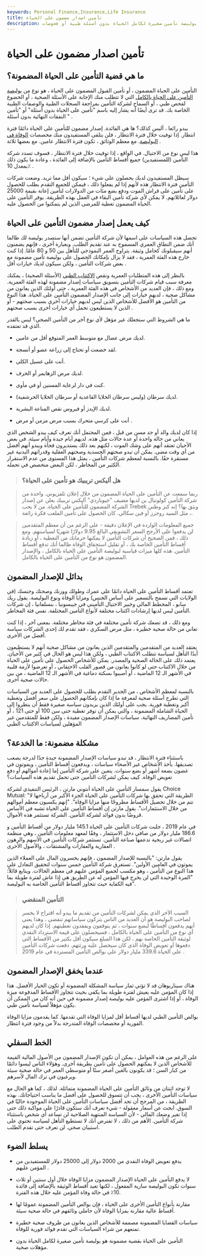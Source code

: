 ```yaml
---
keywords: Personal Finance,Insurance,Life Insurance
title: تأمين اصدار مضمون على الحياة
description: التأمين على الحياة المضمون هو بوليصة تأمين صغيرة لكامل الحياة بدون أسئلة طبية أو فحوصات.
---
```


# تأمين اصدار مضمون على الحياة
## ما هي قضية التأمين على الحياة المضمونة؟

التأمين على الحياة المضمون ، أو تأمين القبول المضمون على الحياة ، هو نوع من [بوليصة التأمين على الحياة بالكامل](/wholelife) التي لا تتطلب منك الإجابة على الأسئلة الصحية ، أو الخضوع لفحص طبي ، أو السماح لشركة التأمين بمراجعة السجلات الطبية والوصفات الطبية الخاصة بك. قد ترى أيضًا أنه يشار إليه باسم "تأمين على الحياة بدون أسئلة" أو "تأمين النفقات النهائية بدون أسئلة " .

يبدو رائعا ، أليس كذلك؟ ها هي الفائدة. إصدار مضمون للتأمين على الحياة دائمًا فترة انتظار. إذا توفيت خلال فترة الانتظار ، فلن يتلقى المستفيدون منك مخصصات [الوفاة في البوليصة](/deathbenefit). مع معظم الوثائق ، تكون فترة الانتظار عامين. مع بعضها ثلاثة .

هذا ليس نوع من الاحتيال. في الواقع ، إذا توفيت خلال فترة الانتظار ، فسوف تسدد شركة التأمين (للمستفيدين) جميع أقساط التأمين بالإضافة إلى الفائدة ، وعادة ما يكون ذلك بمعدل 10٪ .

سيظل المستفيدون لديك يحصلون على شيء ؛ سيكون أقل مما تريد. وضعت شركات التأمين فترة الانتظار هذه لأنهم إذا لم يفعلوا ذلك ، فيمكن للجميع التقدم بطلب للحصول على تأمين على فراش الموت ودفع بضع مئات من الدولارات لتأمين إعانة بقيمة 25000 دولار لعائلاتهم. لا يمكن لأي شركة تأمين البقاء في العمل بهذه الطريقة. يوفر التأمين على الحياة المضمون تغطية للمرضى الذين لم يتمكنوا من الحصول عليه.

## كيف يعمل إصدار مضمون التأمين على الحياة

تحصل هذه السياسات على اسمها لأن شركة التأمين تضمن أنها ستصدر بوليصة لك طالما أنك ضمن النطاق العمري المسموح به عند تقديم الطلب. وبعبارة أخرى ، فإنهم يضمنون أنهم سيقبلونك كحامل وثيقة. يتراوح العمر النموذجي للتأهل بين 50 و 80 عامًا. إذا كنت خارج هذه الفئة العمرية ، فقد لا يزال بإمكانك الحصول على بوليصة تأمين مضمونة مع بعض شركات التأمين ، ولكن سيكون لديك خيارات أقل .

بالنظر إلى هذه المتطلبات العمرية ونقص [الاكتتاب الطبي](/medical-underwriting) (الأسئلة الصحية) ، يمكنك معرفة سبب قيام شركات التأمين بتسويق سياسات إصدار مضمونة لهذه الفئة العمرية. ومع ذلك ، فإن العديد من الأشخاص في هذه الفئة العمرية ، حتى أولئك الذين يعانون من مشاكل صحية ، لديهم خيارات إلى جانب الإصدار المضمون التأمين على الحياة. هذا النوع من التأمين هو الأفضل للأشخاص الذين ليس لديهم خيارات أخرى بسبب صحتهم - أو الذين لا يستطيعون تحمل أي خيارات أخرى بسبب صحتهم .

ما هي الشروط التي ستجعلك غير مؤهل لأي نوع آخر من التأمين الصحي؟ ليس بالقدر الذي قد تعتقده.

- لديك مرض عضال مع متوسط العمر المتوقع أقل من عامين.

- لقد خضعت أو تحتاج إلى زراعة عضو أو أنسجة.

- أنت على غسيل الكلى.

- لديك مرض الزهايمر أو الخرف.

- كنت في دار لرعاية المسنين أو في مأوى.

- لديك سرطان (وليس سرطان الخلايا القاعدية أو سرطان الخلايا الحرشفية).

- لديك الإيدز أو فيروس نقص المناعة البشرية.

- أنت على كرسي متحرك بسبب مرض مزمن أو مرض .

إذا كان لديك والد أو جد مسن من قبل ، فمن المحتمل أنك تعرف كيف يبدو الشخص الذي يعاني من حالة واحدة أو عدة حالات مثل هذه. لديهم أيام جيدة وأيام سيئة. في بعض الأحيان تعتقد أنهم على وشك الموت ، لكنهم بعد ذلك يستديرون فجأة ويبدو أنهم أفضل من أي وقت مضى. يمكن أن تبدو صحتهم الجسدية وصحتهم العقلية وقدراتهم البدنية غير مستقرة حقًا. بالنسبة لمعظم شركات التأمين ، يمثل هذا المستوى من عدم الاستقرار الكثير من المخاطر ، لكن البعض متخصص في تحمله.

> ### هل أليكس تريبيك هو تأمين على الحياة؟

> ربما سمعت عن التأمين على الحياة المضمون من خلال إعلان تلفزيوني. واحدة من شركة التأمين كولونيال بن لديها مضيف "جيوباردي" أليكس تريبيك يعلن عن إصدار الشركة المضمون للتأمين على الحياة. من لا يحب Trebek ويثق بها؟ إنه كنز وطني ، مثل السيد روجرز أو فين سكالي. كان الحصول على تأمين الملعب فكرة رائعة.

> جميع المعلومات الواردة في الإعلان دقيقة - على الرغم من أن معظم المتقدمين لن يدفعوا على الأرجح السعر التشويقي البالغ 9.95 دولارًا شهريًا لسياستهم. ومع ذلك ، فمن الصحيح أن شركات التأمين لا يمكنها حرمانك من التغطية ، أو زيادة أقساط التأمين الخاصة بك ، أو تقليل استحقاق الوفاة طالما أنك تدفع أقساط التأمين. هذه كلها ميزات قياسية لبوليصة التأمين على الحياة بالكامل ، والإصدار المضمون هو نوع من التأمين على الحياة بالكامل.

>

## بدائل للإصدار المضمون

تعتمد أقساط التأمين على الحياة دائمًا على عمرك وطولك ووزنك وصحتك وجنسك (في الولايات التي تسمح بالتسعير على أساس الجنس) ومزايا الوفاة ونوع البوليصة. يقول ريك سابو ، المخطط المالي وخبير الاحتيال التأميني في جيبسونيا ، بنسلفانيا ، إن شركات التأمين ليس لديها إرشادات اكتتاب مختلفة لأنواع التأمين المختلفة. نفس فئة المخاطر.

ومع ذلك ، قد تضعك شركة تأمين مختلفة في فئة مخاطر مختلفة. بمعنى آخر ، إذا كنت تعاني من حالة صحية خطيرة ، مثل مرض السكري ، فقد تقدم لك إحدى الشركات سياسة أفضل من الأخرى.

يعتقد العديد من المتقدمين والمتقدمين الذين يعانون من مشاكل صحية أنهم لا يستطيعون أبدًا التأهل لسياسة تتطلب الاكتتاب الطبي ، ولكن هذا ليس هو الحال في كثير من الأحيان. يعتمد ذلك على الحالة الصحية والمصدر. يمكن للأشخاص الحصول على تأمين على الحياة من خلال الاكتتاب حتى لو كانوا يعانون من قصور القلب الاحتقاني ، أو تعرضوا لأزمة قلبية في الأشهر الـ 12 الماضية ، أو أصيبوا بسكتة دماغية في الأشهر الـ 12 الماضية ، من بين حالات صحية أخرى.

بالنسبة لمعظم الأشخاص ، من الجدير التقدم بطلب للحصول على العديد من السياسات التي تطرح أسئلة صحية لمعرفة ما إذا كان بإمكانهم الحصول على سعر أفضل وتغطية أكبر وتغطية فورية. يجب على أولئك الذين يريدون سياسة صغيرة فقط أن ينظروا إلى الحياة الشاملة المضمونة ، والتي يمكن أن توفر تغطية حتى سن 100 أو حتى 121 ، أو تأمين المصاريف النهائية. سياسات الإصدار المضمون مفيدة ، ولكن فقط للمتقدمين غير المؤهلين لسياسات الاكتتاب الطبي

## مشكلة مضمونة: ما الخدعة؟

باستثناء فترة الانتظار ، قد تبدو سياسات الإصدار المضمونة جيدة جدًا لدرجة يصعب تصديقها. يأخذ الأشخاص غير الأصحاء سياسات ، ويدفعون أقساط التأمين ، ويموتون في غضون بضعة أشهر أو بضع سنوات. يتعين على شركة التأمين إما إعادة أموالهم أو دفع تعويض الوفاة. كيف يمكن لشركات التأمين حتى تحمل تقديم هذه السياسات؟

يقول سمسار التأمين على الحياة أنتوني مارتن ، الرئيس التنفيذي لشركة Choice Mutual: "الطريقة التي تحقق بها شركات التأمين على الحياة الجزء الأكبر من أرباحها لا تتم من خلال تحصيل الأقساط مطروحًا منها مزايا الوفاة". "إنهم يكسبون معظم أموالهم من خلال الاستثمارات". يقول مارتن إن أقساط التأمين على الحياة تشبه في الأساس قروضًا بدون فوائد لشركة التأمين. الشركة تستثمر هذه الأموال.

في عام 2019 ، جلبت شركات التأمين على الحياة 145.1 مليار دولار من أقساط التأمين و 186.6 مليار دولار من صافي دخل الاستثمار ، وفقًا لمعهد معلومات التأمين ، وهي منظمة اتصالات غير ربحية تدعمها صناعة التأمين. تستثمر شركات التأمين في الأسهم والرهون العقارية والعقارات والمشتقات ، والأصول الأخرى .

يقول مارتن: "بالنسبة للإصدار المضمون ، فإنهم يخسرون المال على العملاء الذين يموتون في العامين الأولين". تستغرق شركة التأمين خمس سنوات لتحقيق التعادل على هذا النوع من التأمين ، وهو مكسب لجميع المؤمن عليهم في معظم الحالات. ويتابع قائلاً: "المرة الوحيدة التي لن يخرج فيها المؤمن له عن الطريق هي إذا عاش لفترة طويلة بما فيه الكفاية حيث تتجاوز أقساط التأمين الخاصة به البوليصة".

> ### التأمين المنقضي

> السبب الآخر الذي يمكن لشركات التأمين من تقديم ما يبدو أنه اقتراح لا يخسر لصاحب البوليصة هو أن العديد من الناس يتركون سياساتهم تنقضي ، وهذا يعني أنهم يدفعون أقساطًا لبضع سنوات ، ثم يتوقفون ويفقدون تغطيتهم. إذا كان لديهم أي نوع من التأمين على الحياة بالكامل ، فسيحصلون على قيمة الاسترداد النقدي لوثيقة التأمين الخاصة بهم ، لكن هذا المبلغ سيكون أقل بكثير من الأقساط التي دفعوها أو تعويض الوفاة الذي كان سيحصل عليه ورثتهم. دفعت شركات التأمين على الحياة 339.6 مليار دولار على بوالص التأمين المستردة في عام 2019 .

>

## عندما يخفق الإصدار المضمون

هناك سيناريوهان قد لا تؤتي ثمار سياسة المشكلة المضمونة أو تكون الخيار الأفضل. هذا إذا كان المؤمن عليه يعيش لفترة طويلة بما يكفي بحيث تتجاوز الأقساط المدفوعة ميزة الوفاة ، أو إذا اشترى المؤمن عليه بوليصة إصدار مضمونة في حين أنه كان من الممكن أن يكون مؤهلاً لسياسة تأمين طبي.

بوالص التأمين الطبي لديها أقساط أقل لمزايا الوفاة التي تقدمها. كما يقدمون مزايا الوفاة الفورية أو مخصصات الوفاة المتدرجة بدلاً من وجود فترة انتظار.

## الخط السفلي

على الرغم من هذه العوامل ، يمكن أن تكون الإصدار المضمون من الأصول المالية القيمة للأشخاص الذين لا يمكنهم الحصول على تأمين بطريقة أخرى. وهؤلاء الناس ليسوا دائمًا من كبار السن ؛ قد يكونون بالغين أصغر سنًا أو متوسطي العمر في حالة صحية سيئة ويرغبون في ترك المال لأسرهم.

لا توجد اثنتان من وثائق التأمين على الحياة المضمونة متماثلة. لذلك ، كما هو الحال مع سياسات التأمين الأخرى ، يجب أن تتسوق للحصول على أفضل ما يناسب احتياجاتك. بهذه الطريقة ، من المرجح أن تجد أفضل سياسات التأمين على الحياة الموجودة حاليًا في السوق. ابحث عن أسعار معقولة - شيء تعرف أنك ستكون قادرًا على مواكبة ذلك حتى إذا تغير وضعك المالي - لأن السياسة المنتهية الصلاحية لن تساعد أي شخص باستثناء شركة التأمين. الأهم من ذلك ، لا تفترض أنك لا تستطيع التأهل لسياسة تحتوي على استبيان صحي. لن تعرف حتى تقدم الطلب.

## يسلط الضوء

- يدفع تعويض الوفاة النقدي من 2000 دولار إلى 25000 دولار للمستفيدين من المؤمن عليهم .

- لا يدفع التأمين على الحياة الإصدار المضمون مزايا الوفاة خلال أول سنتين أو ثلاث سنوات تكون البوليصة سارية المفعول ، لكنها تعيد أقساط الوثيقة بالإضافة إلى فائدة 10٪ في حالة وفاة المؤمن عليه خلال هذه الفترة.

- مقارنة بأنواع التأمين الأخرى على الحياة ، فإن بوالص التأمين المضمونة عمومًا لها أقساط عالية مقارنة بمزايا الوفاة لأن حاملي وثائقهم في حالة صحية سيئة.

- سياسات القضايا المضمونة مصممة للأشخاص الذين يعانون من ظروف صحية خطيرة تمنعهم من شراء السياسات التي تقدم فوائد فورية للوفاة.

- التأمين على الحياة بقضية مضمونة هو بوليصة تأمين صغيرة لكامل الحياة بدون مؤهلات صحية.

